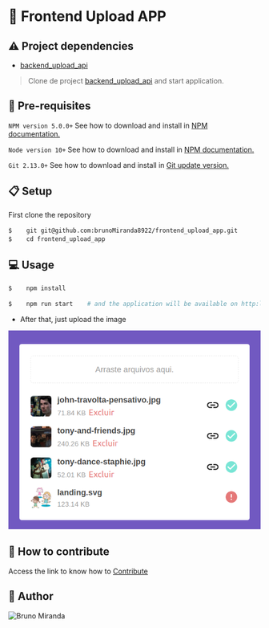 # :file_folder: Frontend Upload APP

## :warning: Project dependencies

- [backend_upload_api][1]

> Clone de project [backend_upload_api][1] and start application.

## :pencil: Pre-requisites

`NPM version 5.0.0+` See how to download and install in [NPM documentation.][2]

`Node version 10+` See how to download and install in [NPM documentation.][2]

`Git 2.13.0+` See how to download and install in [Git update version.][3]

## :clipboard: Setup

First clone the repository
```sh
$    git git@github.com:brunoMiranda8922/frontend_upload_app.git
$    cd frontend_upload_app
```

## :computer: Usage

```sh
$    npm install
```

```sh
$    npm run start    # and the application will be available on http:localhost:5001/
```
- After that, just upload the image

![frontend_upload_app](./public/images/frontend_upload_app.png)


## :facepunch: How to contribute

Access the link to know how to [Contribute](./CONTRIBUTING.md)


## :boy: Author

![Bruno Miranda](https://avatars3.githubusercontent.com/u/36895444?s=460&u=1050d3ca39dd6abf623f239b965dbf6508541f11&v=4)

[1]: https://github.com/brunoMiranda8922/backend_upload_api
[2]: https://docs.npmjs.com/downloading-and-installing-node-js-and-npm
[3]: https://gist.github.com/YuMS/6d7639d80b17523f6f01d90f285da509
